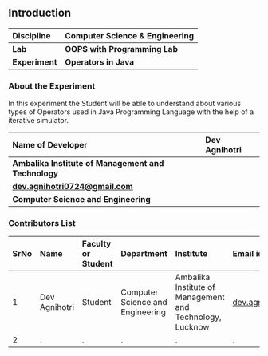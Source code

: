 ## Introduction

<b>Discipline | <b>Computer Science & Engineering
:--|:--|
<b> Lab | <b> OOPS with Programming Lab
<b> Experiment|     <b> Operators in Java 

### About the Experiment 

In this experiment the Student will be able to understand about various types of Operators used in Java Programming Language with the help of a iterative simulator.

<b>Name of Developer | <b> Dev Agnihotri
:--|:--|
<b> Ambalika Institute of Management and Technology | <b>  
<b> dev.agnihotri0724@gmail.com |     <b>  
<b> Computer Science and Engineering |  

### Contributors List

SrNo | Name | Faculty or Student | Department| Institute | Email id
:--|:--|:--|:--|:--|:--|
1 | Dev Agnihotri | Student | Computer Science and Engineering | Ambalika Institute of Management and Technology, Lucknow | dev.agnihotri0724@gmail.com 
2 | . | . | . | . | .
